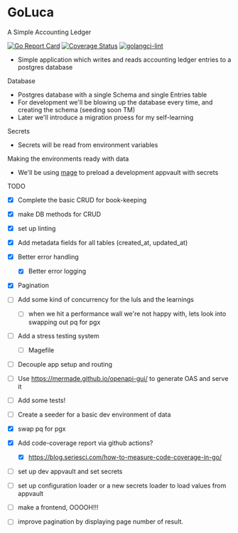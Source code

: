 # GoLuca

A Simple Accounting Ledger

[![Go Report Card](https://goreportcard.com/badge/github.com/abelgoodwin1988/GoLuca)](https://goreportcard.com/report/github.com/abelgoodwin1988/GoLuca) [![Coverage Status](https://coveralls.io/repos/github/abelgoodwin1988/GoLuca/badge.svg?branch=main)](https://coveralls.io/github/abelgoodwin1988/GoLuca?branch=main) [![golangci-lint](https://github.com/abelgoodwin1988/GoLuca/actions/workflows/golint-ci.yml/badge.svg)](https://github.com/abelgoodwin1988/GoLuca/actions/workflows/golint-ci.yml)

- Simple application which writes and reads accounting ledger entries to a postgres database

Database

- Postgres database with a single Schema and single Entries table
- For development we'll be blowing up the database every time, and creating the schema (seeding soon TM)
- Later we'll introduce a migration proess for my self-learning

Secrets

- Secrets will be read from environment variables

Making the environments ready with data

- We'll be using [mage](https://magefile.org/) to preload a development appvault with secrets

TODO

- [x] Complete the basic CRUD for book-keeping
- [x] make DB methods for CRUD
- [x] set up linting
- [x] Add metadata fields for all tables (created_at, updated_at)
- [x] Better error handling
    - [x] Better error logging
- [x] Pagination
- [ ] Add some kind of concurrency for the luls and the learnings
    - [ ] when we hit a performance wall we're not happy with, lets look into swapping out pq for pgx
- [ ] Add a stress testing system
    - [ ] Magefile
- [ ] Decouple app setup and routing
- [ ] Use https://mermade.github.io/openapi-gui/ to generate OAS and serve it
- [ ] Add some tests!
- [ ] Create a seeder for a basic dev environment of data
- [x] swap pq for pgx
- [x] Add code-coverage report via github actions?
    - [x] https://blog.seriesci.com/how-to-measure-code-coverage-in-go/
- [ ] set up dev appvault and set secrets
- [ ] set up configuration loader or a new secrets loader to load values from appvault
- [ ] make a frontend, OOOOH!!!
- [ ] improve pagination by displaying page number of result.

